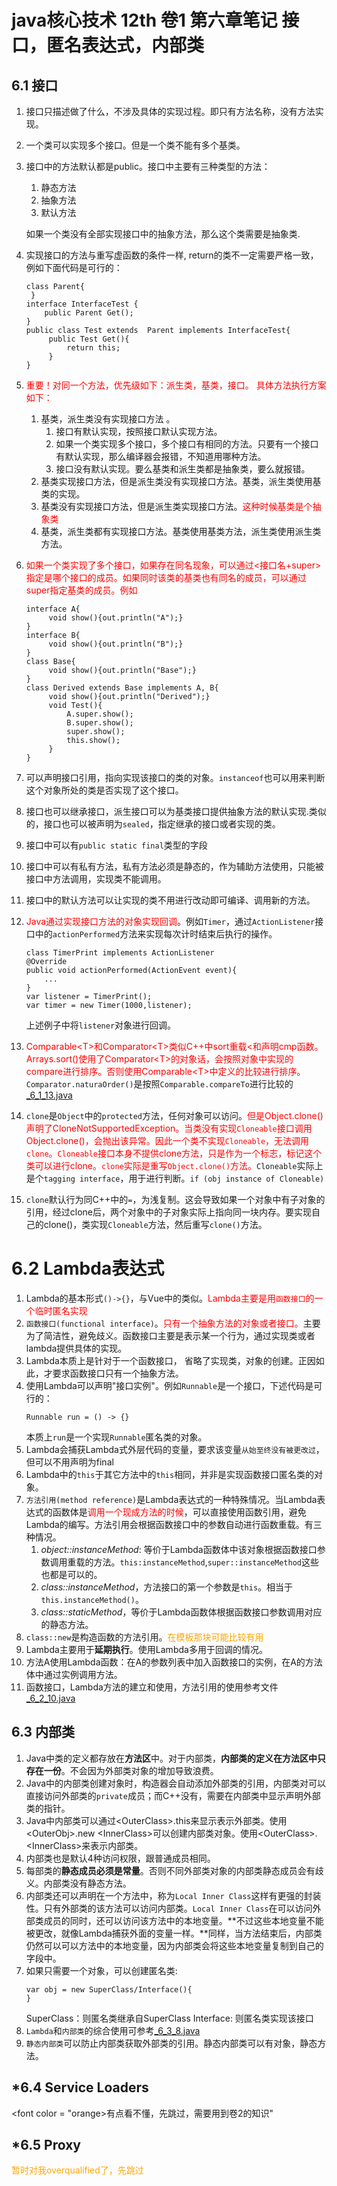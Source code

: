 # java核心技术 12th 卷1  第六章笔记 接口，匿名表达式，内部类

## 6.1 接口
1. 接口只描述做了什么，不涉及具体的实现过程。即只有方法名称，没有方法实现。
2. 一个类可以实现多个接口。但是一个类不能有多个基类。
3. 接口中的方法默认都是public。接口中主要有三种类型的方法：
   1. 静态方法
   2. 抽象方法
   3. 默认方法

    如果一个类没有全部实现接口中的抽象方法，那么这个类需要是抽象类.
4. 实现接口的方法与重写虚函数的条件一样, return的类不一定需要严格一致，例如下面代码是可行的：
   ```
   class Parent{
    }
   interface InterfaceTest {
       public Parent Get();
   }
   public class Test extends  Parent implements InterfaceTest{
        public Test Get(){
            return this;
        }
   }
   ```
5. <font color = "red">重要！对同一个方法，优先级如下：派生类，基类，接口。 具体方法执行方案如下：</font>
   1. 基类，派生类没有实现接口方法 。
      1. 接口有默认实现，按照接口默认实现方法。
      2. 如果一个类实现多个接口，多个接口有相同的方法。只要有一个接口有默认实现，那么编译器会报错，不知道用哪种方法。
      3. 接口没有默认实现。要么基类和派生类都是抽象类，要么就报错。
    2. 基类实现接口方法，但是派生类没有实现接口方法。基类，派生类使用基类的实现。
    3. 基类没有实现接口方法，但是派生类实现接口方法。<font color = "red">这种时候基类是个抽象类</font>
    4. 基类，派生类都有实现接口方法。基类使用基类方法，派生类使用派生类方法。
6. <font color = "red">如果一个类实现了多个接口，如果存在同名现象，可以通过&lt;接口名+super&gt;指定是哪个接口的成员。如果同时该类的基类也有同名的成员，可以通过super指定基类的成员。例如</font>
   ```
   interface A{
        void show(){out.println("A");}
   }
   interface B{
        void show(){out.println("B");}
   }
   class Base{
        void show(){out.println("Base");}
   }
   class Derived extends Base implements A, B{
        void show(){out.println("Derived");}
        void Test(){
            A.super.show();
            B.super.show();
            super.show();
            this.show();
        }
   }
   ```
7. 可以声明接口引用，指向实现该接口的类的对象。`instanceof`也可以用来判断这个对象所处的类是否实现了这个接口。
8. 接口也可以继承接口，派生接口可以为基类接口提供抽象方法的默认实现.类似的，接口也可以被声明为`sealed`，指定继承的接口或者实现的类。
9. 接口中可以有`public static final`类型的字段   
10. 接口中可以有私有方法，私有方法必须是静态的，作为辅助方法使用，只能被接口中方法调用，实现类不能调用。
11. 接口中的默认方法可以让实现的类不用进行改动即可编译、调用新的方法。
12. <font color = "red">Java通过实现接口方法的对象实现回调</font>。例如`Timer`，通过`ActionListener`接口中的`actionPerformed`方法来实现每次计时结束后执行的操作。
    ```
    class TimerPrint implements ActionListener
    @Override
    public void actionPerformed(ActionEvent event){
        ...
    }
    var listener = TimerPrint(); 
    var timer = new Timer(1000,listener);
    ```
    上述例子中将`listener`对象进行回调。
13. <font color = "red">Comparable&lt;T&gt;和Comparator&lt;T&gt;类似C++中sort重载<和声明cmp函数。Arrays.sort()使用了Comparator&lt;T&gt;的对象话，会按照对象中实现的compare进行排序。否则使用Comparable&lt;T&gt;中定义的比较进行排序。</font>`Comparator.naturaOrder()`是按照`Comparable.compareTo`进行比较的
    [_6_1_13.java](_6_1_13.java)
14. `clone`是`Object`中的`protected`方法，任何对象可以访问。<font color = "red">但是Object.clone()声明了CloneNotSupportedException。当类没有实现`Cloneable`接口调用Object.clone()，会抛出该异常。因此一个类不实现`Cloneable`，无法调用`clone`。`Cloneable`接口本身不提供clone方法，只是作为一个标志，标记这个类可以进行clone。`clone`实际是重写`Object.clone()`方法。</font>`Cloneable`实际上是个`tagging interface`，用于进行判断。`if (obj instance of Cloneable)`
15. `clone`默认行为同C++中的`=`，为浅复制。这会导致如果一个对象中有子对象的引用，经过clone后，两个对象中的子对象实际上指向同一块内存。要实现自己的clone()，类实现`Cloneable`方法，然后重写`clone()`方法。


# 6.2 Lambda表达式
1. Lambda的基本形式`()->{}`，与Vue中的类似。<font color = "red">Lambda主要是用`函数接口`的一个临时匿名实现</font>
2. `函数接口(functional interface)`。<font color = "red">只有一个抽象方法的对象或者接口。</font>主要为了简洁性，避免歧义。函数接口主要是表示某一个行为，通过实现类或者lambda提供具体的实现。
3. Lambda本质上是针对于一个函数接口， 省略了实现类，对象的创建。正因如此，才要求函数接口只有一个抽象方法。
4. 使用Lambda可以声明"接口实例"。例如`Runnable`是一个接口，下述代码是可行的：
   ```
   Runnable run = () -> {}
   ```
   本质上`run`是一个实现`Runnable`匿名类的对象。
5. Lambda会捕获Lambda式外层代码的变量，要求该变量`从始至终没有被更改过`，但可以不用声明为final
6. Lambda中的`this`于其它方法中的`this`相同，并非是实现函数接口匿名类的对象。
7. `方法引用(method reference)`是Lambda表达式的一种特殊情况。当Lambda表达式的函数体是<font color = "red">调用一个现成方法的时候</font>，可以直接使用函数引用，避免Lambda的编写。方法引用会根据函数接口中的参数自动进行函数重载。有三种情况。
   1. *object::instanceMethod*: 等价于Lambda函数体中该对象根据函数接口参数调用重载的方法。`this:instanceMethod`,`super::instanceMethod`这些也都是可以的。
   2. *class::instanceMethod*，方法接口的第一个参数是`this`。相当于`this.instanceMethod()`。
   3. *class::staticMethod*，等价于Lambda函数体根据函数接口参数调用对应的静态方法。
8. `class::new`是构造函数的方法引用。<font color = "orange">在模板那块可能比较有用</font>
9. Lambda主要用于**延期执行**。使用Lambda多用于回调的情况。
10. 方法A使用Lambda函数：在A的参数列表中加入函数接口的实例，在A的方法体中通过实例调用方法。
11. 函数接口，Lambda方法的建立和使用，方法引用的使用参考文件[_6_2_10.java](_6_2_10.java)

## 6.3 内部类
1. Java中类的定义都存放在**方法区**中。对于内部类，**内部类的定义在方法区中只存在一份**。不会因为外部类对象的增加导致浪费。
2. Java中的内部类创建对象时，构造器会自动添加外部类的引用，内部类对可以直接访问外部类的`private`成员；而C++没有，需要在内部类中显示声明外部类的指针。
3. Java中内部类可以通过&lt;OuterClass&gt;.this来显示表示外部类。使用&lt;OuterObj&gt;.new &lt;InnerClass&gt;可以创建内部类对象。使用&lt;OuterClass&gt;.&lt;InnerClass&gt;来表示内部类。
4. 内部类也是默认4种访问权限，跟普通成员相同。
5. 每部类的**静态成员必须是常量**。否则不同外部类对象的内部类静态成员会有歧义。内部类没有静态方法。
6. 内部类还可以声明在一个方法中，称为`Local Inner Class`这样有更强的封装性。只有外部类的该方法可以访问内部类。`Local Inner Class`在可以访问外部类成员的同时，还可以访问该方法中的本地变量。**不过这些本地变量不能被更改，就像Lambda捕获外面的变量一样。**同样，当方法结束后，内部类仍然可以可以方法中的本地变量，因为内部类会将这些本地变量复制到自己的字段中。
7. 如果只需要一个对象，可以创建匿名类:
   ```
   var obj = new SuperClass/Interface(){
   }
   ```
   SuperClass：则匿名类继承自SuperClass
   Interface: 则匿名类实现该接口
8. `Lambda`和`内部类`的综合使用可参考[_6_3_8.java](_6_3_8.java)
9. `静态内部类`可以防止内部类获取外部类的引用。静态内部类可以有对象，静态方法。

## *6.4 Service Loaders
<font color = "orange>有点看不懂，先跳过，需要用到卷2的知识</font>"

## *6.5 Proxy
<font color = "orange">暂时对我overqualified了，先跳过</font>